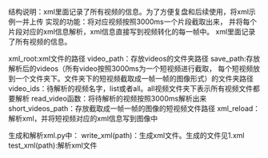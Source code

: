 结构说明：xml里面记录了所有视频的信息。为了方便复盘和后续使用，将xml示例一并上传
实现的功能：将对应视频按照3000ms一个片段截取出来，
并将每个片段对应的xml信息解析，xml信息直接写到视频转化的每一帧中。
xml里面记录了所有视频的信息。

xml_root:xml文件的路径
video_path：存放videos的文件夹路径
save_path:存放解析后的videos（所有video按照3000ms为一个短视频进行截取，
		  每个短视频放到一个文件夹下。文件夹下的短视频截取成一帧一帧的图像形式）的文件夹路径
video_ids：待解析的视频名字，list或者all。all视频文件夹下表示所有视频文件都要解析
read_video函数：将待解析的视频按照3000ms解析出来
short_videos_path：存放截取成一帧一帧的图像的短视频文件路径
xml_reload：解析xml，并将短视频对应的xml信息写到图像中

生成和解析xml.py中：
write_xml(path)：生成xml文件。生成的文件见1.xml
test_xml(path):解析xml文件